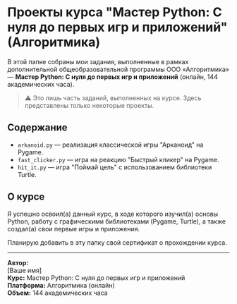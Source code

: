 # Проекты курса "Мастер Python: С нуля до первых игр и приложений" (Алгоритмика)

В этой папке собраны мои задания, выполненные в рамках дополнительной общеобразовательной программы ООО «Алгоритмика» — **Мастер Python: С нуля до первых игр и приложений** (онлайн, 144 академических часа).

> ⚠️ Это лишь часть заданий, выполненных на курсе. Здесь представлены только некоторые проекты.

## Содержание

- `arkanoid.py` — реализация классической игры "Арканоид" на Pygame.
- `fast_clicker.py` — игра на реакцию "Быстрый кликер" на Pygame.
- `hit_it.py` — игра "Поймай цель" с использованием библиотеки Turtle.

## О курсе

Я успешно освоил(а) данный курс, в ходе которого изучил(а) основы Python, работу с графическими библиотеками (Pygame, Turtle), а также создал(а) свои первые игры и приложения.

Планирую добавить в эту папку свой сертификат о прохождении курса.

---

**Автор:**  
[Ваше имя]  
**Курс:** Мастер Python: С нуля до первых игр и приложений  
**Платформа:** Алгоритмика (онлайн)  
**Объем:** 144 академических часа